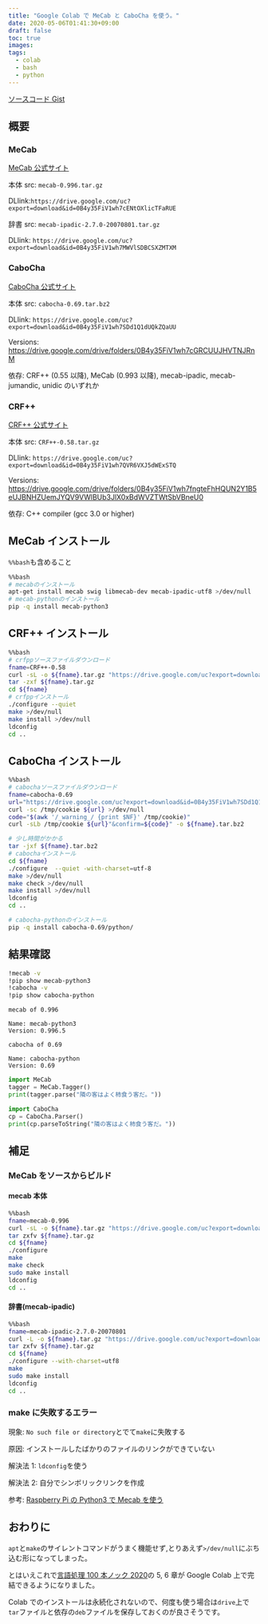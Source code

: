 ```yaml
---
title: "Google Colab で MeCab と CaboCha を使う。"
date: 2020-05-06T01:41:30+09:00
draft: false
toc: true
images:
tags:
  - colab
  - bash
  - python
---
```


[ソースコード Gist](https://gist.github.com/tomowarkar/021580fa52781ed0b0d913f46c8bb7e5)

## 概要

### MeCab

[MeCab 公式サイト](http://taku910.github.io/mecab/)

本体 src: `mecab-0.996.tar.gz`

DLlink:`https://drive.google.com/uc?export=download&id=0B4y35FiV1wh7cENtOXlicTFaRUE`

辞書 src: `mecab-ipadic-2.7.0-20070801.tar.gz`

DLlink: `https://drive.google.com/uc?export=download&id=0B4y35FiV1wh7MWVlSDBCSXZMTXM`

### CaboCha

[CaboCha 公式サイト](http://taku910.github.io/cabocha/)

本体 src: `cabocha-0.69.tar.bz2`

DLlink: `https://drive.google.com/uc?export=download&id=0B4y35FiV1wh7SDd1Q1dUQkZQaUU`

Versions: https://drive.google.com/drive/folders/0B4y35FiV1wh7cGRCUUJHVTNJRnM

依存: CRF++ (0.55 以降), MeCab (0.993 以降), mecab-ipadic, mecab-jumandic, unidic のいずれか

### CRF++

[CRF++ 公式サイト](http://taku910.github.io/crfpp/)

本体 src: `CRF++-0.58.tar.gz`

DLlink: `https://drive.google.com/uc?export=download&id=0B4y35FiV1wh7QVR6VXJ5dWExSTQ`

Versions: https://drive.google.com/drive/folders/0B4y35FiV1wh7fngteFhHQUN2Y1B5eUJBNHZUemJYQV9VWlBUb3JlX0xBdWVZTWtSbVBneU0

依存: C++ compiler (gcc 3.0 or higher)

## MeCab インストール

`%%bash`も含めること

```bash
%%bash
# mecabのインストール
apt-get install mecab swig libmecab-dev mecab-ipadic-utf8 >/dev/null
# mecab-pythonのインストール
pip -q install mecab-python3
```

## CRF++ インストール

```bash
%%bash
# crfppソースファイルダウンロード
fname=CRF++-0.58
curl -sL -o ${fname}.tar.gz "https://drive.google.com/uc?export=download&id=0B4y35FiV1wh7QVR6VXJ5dWExSTQ"
tar -zxf ${fname}.tar.gz
cd ${fname}
# crfppインストール
./configure --quiet
make >/dev/null
make install >/dev/null
ldconfig
cd ..
```

## CaboCha インストール

```bash
%%bash
# cabochaソースファイルダウンロード
fname=cabocha-0.69
url="https://drive.google.com/uc?export=download&id=0B4y35FiV1wh7SDd1Q1dUQkZQaUU"
curl -sc /tmp/cookie ${url} >/dev/null
code="$(awk '/_warning_/ {print $NF}' /tmp/cookie)"
curl -sLb /tmp/cookie ${url}"&confirm=${code}" -o ${fname}.tar.bz2

# 少し時間がかかる
tar -jxf ${fname}.tar.bz2
# cabochaインストール
cd ${fname}
./configure  --quiet -with-charset=utf-8
make >/dev/null
make check >/dev/null
make install >/dev/null
ldconfig
cd ..

# cabocha-pythonのインストール
pip -q install cabocha-0.69/python/
```

## 結果確認

```bash
!mecab -v
!pip show mecab-python3
!cabocha -v
!pip show cabocha-python
```

```
mecab of 0.996

Name: mecab-python3
Version: 0.996.5

cabocha of 0.69

Name: cabocha-python
Version: 0.69
```

```python
import MeCab
tagger = MeCab.Tagger()
print(tagger.parse("隣の客はよく柿食う客だ。"))

import CaboCha
cp = CaboCha.Parser()
print(cp.parseToString("隣の客はよく柿食う客だ。"))
```

## 補足

### MeCab をソースからビルド

#### mecab 本体

```bash
%%bash
fname=mecab-0.996
curl -sL -o ${fname}.tar.gz "https://drive.google.com/uc?export=download&id=0B4y35FiV1wh7cENtOXlicTFaRUE"
tar zxfv ${fname}.tar.gz
cd ${fname}
./configure
make
make check
sudo make install
ldconfig
cd ..
```

#### 辞書(mecab-ipadic)

```bash
%%bash
fname=mecab-ipadic-2.7.0-20070801
curl -L -o ${fname}.tar.gz "https://drive.google.com/uc?export=download&id=0B4y35FiV1wh7MWVlSDBCSXZMTXM"
tar zxfv ${fname}.tar.gz
cd ${fname}
./configure --with-charset=utf8
make
sudo make install
ldconfig
cd ..
```

### make に失敗するエラー

現象: `No such file or directory`とでて`make`に失敗する

原因: インストールしたばかりのファイルのリンクができていない

解決法 1: `ldconfig`を使う

解決法 2: 自分でシンボリックリンクを作成

参考: [Raspberry Pi の Python3 で Mecab を使う](https://irukanobox.blogspot.com/2017/09/raspberry-pipython3mecab.html)

## おわりに

`apt`と`make`のサイレントコマンドがうまく機能せず,とりあえず`>/dev/null`にぶち込む形になってしまった。

とはいえこれで[言語処理 100 本ノック 2020](https://nlp100.github.io/ja/)の 5, 6 章が Google Colab 上で完結できるようになりました。

Colab でのインストールは永続化されないので、何度も使う場合は`drive`上で`tar`ファイルと依存の`deb`ファイルを保存しておくのが良さそうです。
